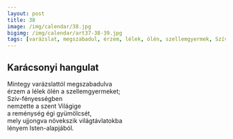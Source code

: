 ```yaml
---
layout: post
title: 38
image: /img/calendar/38.jpg
bigimg: /img/calendar/art37-38-39.jpg
tags: [varázslat, megszabadul, érzem, lélek, ölén, szellemgyermek, Szív-fényesség, szív, fényesség, nemz, szent, Világige, reménység, égi, gyükölcs, ujjong, növekszik, világtávlat, lényem, Isten-alap, Isten, alap]
---
```

## Karácsonyi hangulat  
Mintegy varázslattól megszabadulva  
érzem a lélek ölén a szellemgyermeket;  
Szív-fényességben  
nemzette a szent Világige  
a reménység égi gyümölcsét,  
mely ujjongva növekszik világtávlatokba  
lényem Isten-alapjából.
